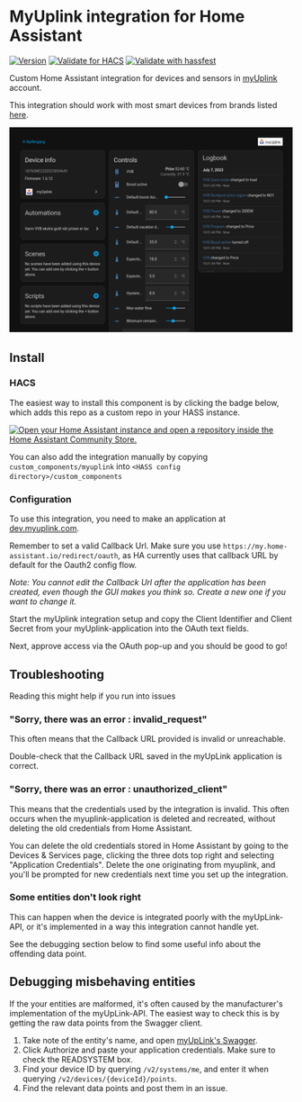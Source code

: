# MyUplink integration for Home Assistant

[![Version](https://img.shields.io/github/v/release/jaroschek/home-assistant-myuplink?label=version)](https://github.com/jaroschek/home-assistant-myuplink/releases/latest)
[![Validate for HACS](https://github.com/jaroschek/home-assistant-myuplink/workflows/Validate%20for%20HACS/badge.svg)](https://github.com/jaroschek/home-assistant-myuplink/actions/workflows/hacs.yaml)
[![Validate with hassfest](https://github.com/jaroschek/home-assistant-myuplink/workflows/Validate%20with%20hassfest/badge.svg)](https://github.com/jaroschek/home-assistant-myuplink/actions/workflows/hassfest.yaml)

Custom Home Assistant integration for devices and sensors in [myUplink](https://myuplink.com/) account.

This integration should work with most smart devices from brands listed [here](https://myuplink.com/legal/works-with/en).

![example view](example-device-view.png)

## Install
### HACS
The easiest way to install this component is by clicking the badge below, which adds this repo as a custom repo in your HASS instance.

[![Open your Home Assistant instance and open a repository inside the Home Assistant Community Store.](https://my.home-assistant.io/badges/hacs_repository.svg)](https://my.home-assistant.io/redirect/hacs_repository/?category=Integration&owner=jaroschek&repository=home-assistant-myuplink)

You can also add the integration manually by copying `custom_components/myuplink` into `<HASS config directory>/custom_components`
### Configuration

To use this integration, you need to make an application at [dev.myuplink.com](https://dev.myuplink.com/). 

Remember to set a valid Callback Url. Make sure you use `https://my.home-assistant.io/redirect/oauth`, as HA currently uses that callback URL by default for the Oauth2 config flow.

_Note: You cannot edit the Callback Url after the application has been created, even though the GUI makes you think so. Create a new one if you want to change it._

Start the myUplink integration setup and copy the Client Identifier and Client Secret from your myUplink-application into the OAuth text fields.

Next, approve access via the OAuth pop-up and you should be good to go!

## Troubleshooting

Reading this might help if you run into issues

### "Sorry, there was an error : invalid_request"

This often means that the Callback URL provided is invalid or unreachable.

Double-check that the Callback URL saved in the myUpLink application is correct.

### "Sorry, there was an error : unauthorized_client"

This means that the credentials used by the integration is invalid. This often occurs when the myuplink-application is deleted and recreated, without deleting the old credentials from Home Assistant.

You can delete the old credentials stored in Home Assistant by going to the Devices & Services page, clicking the three dots top right and selecting "Application Credentials". Delete the one originating from myuplink, and you'll be prompted for new credentials next time you set up the integration.

### Some entities don't look right

This can happen when the device is integrated poorly with the myUpLink-API, or it's implemented in a way this integration cannot handle yet.

See the debugging section below to find some useful info about the offending data point.

## Debugging misbehaving entities

If the your entities are malformed, it's often caused by the manufacturer's implementation of the myUpLink-API. The easiest way to check this is by getting the raw data points from the Swagger client.

1. Take note of the entity's name, and open [myUpLink's Swagger](https://api.myuplink.com/swagger/index.html).
2. Click Authorize and paste your application credentials. Make sure to check the READSYSTEM box.
3. Find your device ID by querying ​`/v2​/systems​/me`, and enter it when querying `/v2/devices/{deviceId}/points`.
4. Find the relevant data points and post them in an issue.
